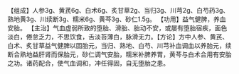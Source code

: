 【组成】人参3g、黄芪6g、白术6g、炙甘草2g、当归3g、川芎2g、白芍药3g、熟地黄3g、川续断3g、糯米6g、黄芩3g、砂仁1.5g。
【功用】益气健脾，养血安胎。
【主治】气血虚弱所致的堕胎、滑胎、胎动不安，或屡有堕胎宿疾，面色淡白，倦怠乏力，不思饮食，舌淡苔薄白，脉滑无力。【方论】方中人参、黄芪、白术、炙甘草益气健脾以固胎元，当归、熟地、白芍、川芎补血调血以养胎元，续断合熟地益肝肾而保胎元，砂仁调气安胎，糯米补脾养胃，黄芩与白术合用有安胎之功。诸药配合，使气血调和，冲任得固，自无堕胎之患。
